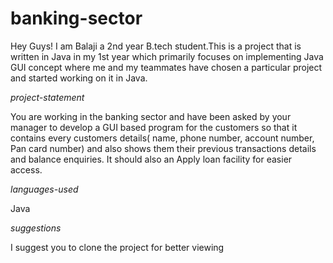 # banking-sector
Hey Guys! I am Balaji a 2nd year B.tech student.This is a project that is written in Java in my 1st year which primarily focuses on implementing Java GUI concept where me and my teammates have chosen a particular project and started working on it in Java. 

*project-statement* 

You are working in the banking sector and have been asked by your manager to develop a GUI based program for the customers so that it contains every customers details( name, phone number, account number, Pan card number) and also shows them their previous transactions details and balance enquiries. It should also an Apply loan facility for easier access.

*languages-used*

Java

*suggestions*

I suggest you to clone the project for better viewing
